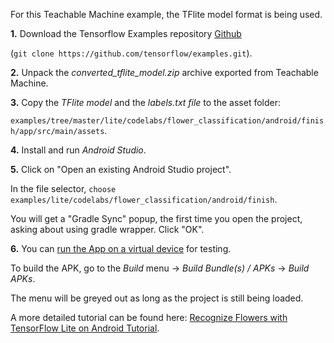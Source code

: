 For this Teachable Machine example, the TFlite model format is being used.

**1.** Download the Tensorflow Examples repository [Github](https://github.com/tensorflow/examples)

(`git clone https://github.com/tensorflow/examples.git`).

**2.** Unpack the _converted_tflite_model.zip_ archive exported from Teachable Machine.

**3.** Copy the _TFlite model_ and the _labels.txt file_ to the asset folder:

`examples/tree/master/lite/codelabs/flower_classification/android/finish/app/src/main/assets`.

**4.** Install and run _Android Studio_.

**5.** Click on "Open an existing Android Studio project".

In the file selector, `choose examples/lite/codelabs/flower_classification/android/finish`.

You will get a "Gradle Sync" popup, the first time you open the project, asking about using gradle wrapper. Click "OK".

**6.** You can [run the App on a virtual device](https://codelabs.developers.google.com/codelabs/recognize-flowers-with-tensorflow-on-android/?hl=de#7) for testing.

To build the APK, go to the _Build_ menu -> _Build Bundle(s) / APKs_ -> _Build APKs_.

The menu will be greyed out as long as the project is still being loaded.

A more detailed tutorial can be found here: [Recognize Flowers with TensorFlow Lite on Android Tutorial](https://codelabs.developers.google.com/codelabs/recognize-flowers-with-tensorflow-on-android/).
